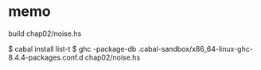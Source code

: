 memo
========

build chap02/noise.hs

$ cabal install list-t
$ ghc -package-db .cabal-sandbox/x86_64-linux-ghc-8.4.4-packages.conf.d chap02/noise.hs

